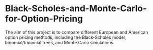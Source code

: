# Black-Scholes-and-Monte-Carlo-for-Option-Pricing
The aim of this project is to compare different European and American option pricing methods, including the Black-Scholes model, binomial/trinomial trees, and Monte Carlo simulations.

